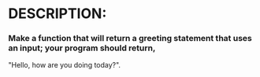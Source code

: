 #   DESCRIPTION:
### Make a function that will return a greeting statement that uses an input; your program should return, 
 "Hello, <name> how are you doing today?".
